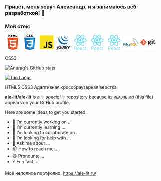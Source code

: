 ### Привет, меня зовут Александр, и я занимаюсь веб-разработкой! 👋 

### Мой стек:
<p>
  <img src="https://github.com/ale-lit/ale-lit/blob/main/icons/html.svg" alt="HTML5" title="HTML5" height="50">
  <img src="https://github.com/ale-lit/ale-lit/blob/main/icons/css.svg" alt="CSS3" title="CSS3" height="50">
  <img src="https://github.com/ale-lit/ale-lit/blob/main/icons/js.svg" alt="JavaScript" title="JavaScript" height="50">
  <img src="https://github.com/ale-lit/ale-lit/blob/main/icons/jquery.svg" alt="jQuery" title="jQuery" height="50">
  <img src="https://github.com/ale-lit/ale-lit/blob/main/icons/react.svg" alt="React" title="React" height="50">
  <img src="https://github.com/ale-lit/ale-lit/blob/main/icons/react.svg" alt="PHP" title="PHP" height="50">
  <img src="https://github.com/ale-lit/ale-lit/blob/main/icons/react.svg" alt="Python" title="Python" height="50">
  <img src="https://github.com/ale-lit/ale-lit/blob/main/icons/mysql.svg" alt="MySQL" title="MySQL" height="50">
  <img src="https://github.com/ale-lit/ale-lit/blob/main/icons/git.svg" alt="Git" title="Git" height="50">
</p>
 
 CSS3


 
[![Anurag's GitHub stats](https://github-readme-stats.vercel.app/api?username=ale-lit)](https://github.com/anuraghazra/github-readme-stats)

[![Top Langs](https://github-readme-stats.vercel.app/api/top-langs/?username=ale-lit)](https://github.com/anuraghazra/github-readme-stats)




HTML5
CSS3
Адаптивная кроссбраузерная верстка

**ale-lit/ale-lit** is a ✨ _special_ ✨ repository because its `README.md` (this file) appears on your GitHub profile.

Here are some ideas to get you started:

- 🔭 I’m currently working on ...
- 🌱 I’m currently learning ...
- 👯 I’m looking to collaborate on ...
- 🤔 I’m looking for help with ...
- 💬 Ask me about ...
- 📫 How to reach me: ...
- 😄 Pronouns: ...
- ⚡ Fun fact: ...


Моё неполное портфолио: https://ale-lit.ru/

